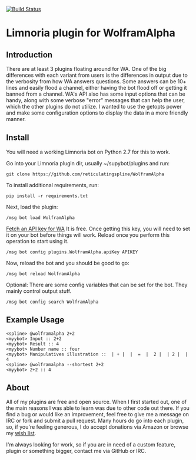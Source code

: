 [![Build Status](https://travis-ci.org/reticulatingspline/Supybot-WolframAlpha.svg?branch=master)](https://travis-ci.org/reticulatingspline/Supybot-WolframAlpha)

# Limnoria plugin for WolframAlpha

## Introduction

There are at least 3 plugins floating around for WA. One of the big differences with each variant from users
is the differences in output due to the verbosity from how WA answers questions. Some answers can be
10+ lines and easily flood a channel, either having the bot flood off or getting it banned from a channel.
WA's API also has some input options that can be handy, along with some verbose "error" messages that can help
the user, which the other plugins do not utilize. I wanted to use the getopts power and make some configuration
options to display the data in a more friendly manner.

## Install

You will need a working Limnoria bot on Python 2.7 for this to work.

Go into your Limnoria plugin dir, usually ~/supybot/plugins and run:

```
git clone https://github.com/reticulatingspline/WolframAlpha
```

To install additional requirements, run:

```
pip install -r requirements.txt 
```

Next, load the plugin:

```
/msg bot load WolframAlpha
```

[Fetch an API key for WA](http://products.wolframalpha.com/developers/)
It is free. Once getting this key, you will need to set it on your bot before things will work.
Reload once you perform this operation to start using it.

```
/msg bot config plugins.WolframAlpha.apiKey APIKEY
```

Now, reload the bot and you should be good to go:

```
/msg bot reload WolframAlpha
```

Optional: There are some config variables that can be set for the bot. They mainly control output stuff.

```
/msg bot config search WolframAlpha
```

## Example Usage

```
<spline> @wolframalpha 2+2
<myybot> Input :: 2+2
<myybot> Result :: 4
<myybot> Number name :: four
<myybot> Manipulatives illustration ::  | + |  |  =  |  2 |  | 2 |  | 4
<spline> @wolframalpha --shortest 2+2
<myybot> 2+2 :: 4
```

## About

All of my plugins are free and open source. When I first started out, one of the main reasons I was
able to learn was due to other code out there. If you find a bug or would like an improvement, feel
free to give me a message on IRC or fork and submit a pull request. Many hours do go into each plugin,
so, if you're feeling generous, I do accept donations via Amazon or browse my [wish list](http://amzn.com/w/380JKXY7P5IKE).

I'm always looking for work, so if you are in need of a custom feature, plugin or something bigger, contact me via GitHub or IRC.
